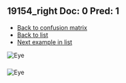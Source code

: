 ## 19154_right Doc: 0 Pred: 1
- [Back to confusion matrix](https://github.com/juliandewit/kaggle_retinopathy/blob/master/matrix.md)
- [Back to list](https://github.com/juliandewit/kaggle_retinopathy/blob/master/lists/01/list.md)
- [Next example in list](https://github.com/juliandewit/kaggle_retinopathy/blob/master/lists/01/19/19174_left.md)

![Eye](https://retinopaty.blob.core.windows.net/size1024/19154_right_0.jpeg)

### 

![Eye]()
